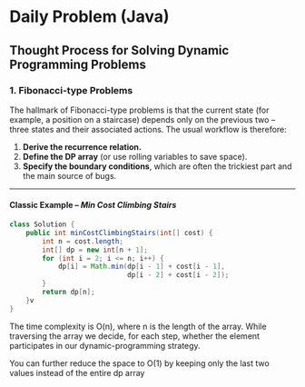 # Daily Problem (Java)

## Thought Process for Solving Dynamic Programming Problems

### 1. Fibonacci-type Problems

The hallmark of Fibonacci-type problems is that the current state (for example, a position on a staircase) depends only on the previous two – three states and their associated actions. The usual workflow is therefore:

1. **Derive the recurrence relation.**
2. **Define the DP array** (or use rolling variables to save space).
3. **Specify the boundary conditions**, which are often the trickiest part and the main source of bugs.

---

#### Classic Example – *Min Cost Climbing Stairs*

```java
class Solution {
    public int minCostClimbingStairs(int[] cost) {
        int n = cost.length;
        int[] dp = new int[n + 1];
        for (int i = 2; i <= n; i++) {
            dp[i] = Math.min(dp[i - 1] + cost[i - 1],
                             dp[i - 2] + cost[i - 2]);
        }
        return dp[n];
    }v
}
```
The time complexity is O(n), where n is the length of the array. 
While traversing the array we decide, for each step, whether 
the element participates in our dynamic-programming strategy.

You can further reduce the space to O(1) by 
keeping only the last two values instead of the entire dp array
